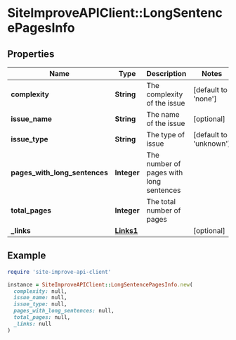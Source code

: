 # SiteImproveAPIClient::LongSentencePagesInfo

## Properties

| Name | Type | Description | Notes |
| ---- | ---- | ----------- | ----- |
| **complexity** | **String** | The complexity of the issue | [default to &#39;none&#39;] |
| **issue_name** | **String** | The name of the issue | [optional] |
| **issue_type** | **String** | The type of issue | [default to &#39;unknown&#39;] |
| **pages_with_long_sentences** | **Integer** | The number of pages with long sentences |  |
| **total_pages** | **Integer** | The total number of pages |  |
| **_links** | [**Links1**](Links1.md) |  | [optional] |

## Example

```ruby
require 'site-improve-api-client'

instance = SiteImproveAPIClient::LongSentencePagesInfo.new(
  complexity: null,
  issue_name: null,
  issue_type: null,
  pages_with_long_sentences: null,
  total_pages: null,
  _links: null
)
```


